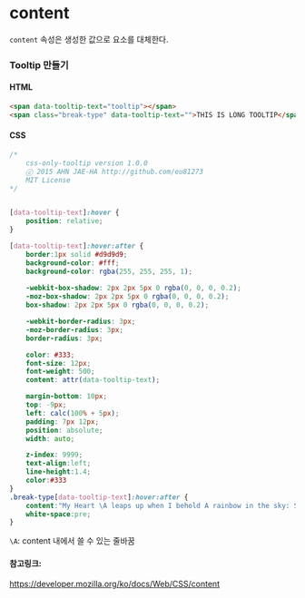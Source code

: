 # content
```content``` 속성은 생성한 값으로 요소를 대체한다.

### Tooltip 만들기

#### HTML
```html
<span data-tooltip-text="tooltip"></span>
<span class="break-type" data-tooltip-text="">THIS IS LONG TOOLTIP</span>
```

#### CSS
```css
/*
	css-only-tooltip version 1.0.0
	ⓒ 2015 AHN JAE-HA http://github.com/eu81273
	MIT License
*/


[data-tooltip-text]:hover {
	position: relative;
}

[data-tooltip-text]:hover:after {
    border:1px solid #d9d9d9;
	background-color: #fff;
    background-color: rgba(255, 255, 255, 1);
    
	-webkit-box-shadow: 2px 2px 5px 0 rgba(0, 0, 0, 0.2);
	-moz-box-shadow: 2px 2px 5px 0 rgba(0, 0, 0, 0.2);
	box-shadow: 2px 2px 5px 0 rgba(0, 0, 0, 0.2);

	-webkit-border-radius: 3px;
	-moz-border-radius: 3px;
	border-radius: 3px;

	color: #333;
    font-size: 12px;
    font-weight: 500;
	content: attr(data-tooltip-text);

    margin-bottom: 10px;
	top: -9px;
	left: calc(100% + 5px);    
	padding: 7px 12px;
	position: absolute;
	width: auto;

    z-index: 9999;
    text-align:left;
    line-height:1.4;
    color:#333
}
.break-type[data-tooltip-text]:hover:after {
    content:"My Heart \A leaps up when I behold A rainbow in the sky: So was it when my life began; So be it now I am a man So be it when I shall grow old, Or let me die! The Child is father of the Man; And I could wish my days to be Bound each to by natural piety.";
    white-space:pre;
}
```
```\A```: content 내에서 쓸 수 있는 줄바꿈

#### 참고링크:
https://developer.mozilla.org/ko/docs/Web/CSS/content